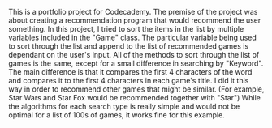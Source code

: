 This is a portfolio project for Codecademy. 
The premise of the project was about creating a recommendation program that would recommend the user something.
In this project, I tried to sort the items in the list by multiple variables included in the "Game" class. 
The particular variable being used to sort through the list and append to the list of recommended games is dependant on the user's input.
All of the methods to sort through the list of games is the same, except for a small difference in searching by "Keyword".
The main difference is that it compares the first 4 characters of the word and compares it to the first 4 characters in each game's title.
I did it this way in order to recommend other games that might be similar. (For example, Star Wars and Star Fox would be recommended together with "Star")
While the algorithms for each search type is really simple and would not be optimal for a list of 100s of games, it works fine for this example.
